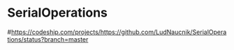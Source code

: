 # SerialOperations

#https://codeship.com/projects/https://github.com/LudNaucnik/SerialOperations/status?branch=master
